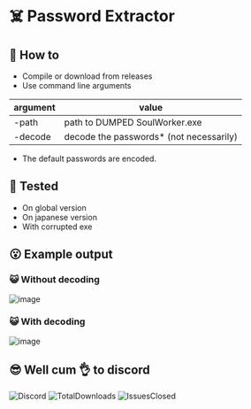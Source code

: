 # ☠️ Password Extractor

## 👀 How to

- Compile or download from releases
- Use command line arguments

| argument | value                                   |
| -------- | --------------------------------------- |
| -path    | path to DUMPED SoulWorker.exe           |
| -decode  | decode the passwords* (not necessarily) |

* The default passwords are encoded.

## 💪 Tested

- On global version
- On japanese version
- With corrupted exe

## 😮 Example output

### 😺 Without decoding

![image](https://user-images.githubusercontent.com/10461884/161782891-3eb3d1f2-3dc3-4d0b-9bb2-977a4cacd1af.png)

### 😺 With decoding

![image](https://user-images.githubusercontent.com/10461884/161782994-3654b4e7-5f48-4911-b8d1-f0221e7737de.png)

## 😎 Well cum 👌 to discord

![Discord](https://img.shields.io/discord/606442027873206292?style=for-the-badge)
![TotalDownloads](https://img.shields.io/github/downloads/SpaceAfterYou/SoulWorker.PasswordExtractor/total?style=for-the-badge)
![IssuesClosed](https://img.shields.io/github/issues-closed-raw/SpaceAfterYou/SoulWorker.PasswordExtractor?style=for-the-badge)